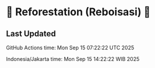 
# 🌳 Reforestation (Reboisasi) 🌲

## Last Updated

GitHub Actions time: Mon Sep 15 07:22:22 UTC 2025

Indonesia/Jakarta time: Mon Sep 15 14:22:22 WIB 2025
